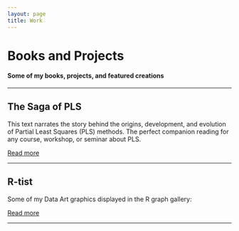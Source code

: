 ```yaml
---
layout: page
title: Work
---
```


# Books and Projects

#### Some of my books, projects, and featured creations

<hr/>

## The Saga of PLS

This text narrates the story behind the origins, development, and evolution of Partial Least Squares (PLS) methods. The perfect companion reading for any course, workshop, or seminar about PLS.

<a class="graybutton" href="http://sagaofpls.github.io">Read more</a>

<hr/>


## R-tist

Some of my Data Art graphics displayed in the R graph gallery:

<a class="graybutton" href="http://www.r-graph-gallery.com/portfolio/data-art/">Read more</a>

<hr/>



